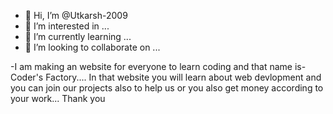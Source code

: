 - 👋 Hi, I’m @Utkarsh-2009
- 👀 I’m interested in ...
- 🌱 I’m currently learning ...
- 💞️ I’m looking to collaborate on ...



-I am making an website for everyone to learn coding and that name is-Coder's Factory....
In that website you will learn about web devlopment and you can join our projects also to help us or you also get money according to your work...
Thank you
<!---
Utkarsh-2009/Utkarsh-2009 is a ✨ special ✨ repository because its `README.md` (this file) appears on your GitHub profile.
You can click the Preview link to take a look at your changes.
--->
